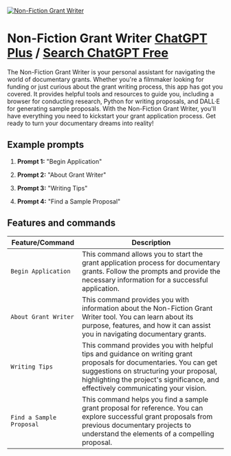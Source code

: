
[![Non-Fiction Grant Writer](https://files.oaiusercontent.com/file-0bQwVeawACFLcgVuKLl0UfMm?se=2123-10-17T18%3A38%3A33Z&sp=r&sv=2021-08-06&sr=b&rscc=max-age%3D31536000%2C%20immutable&rscd=attachment%3B%20filename%3Dmrgumsole_a_simple_black_raven_feather_against_white_b3d60523-93bf-47c4-b845-9ee7c905780b.png&sig=o8gdOSlv6X0N0by9eapEh1YpwTEPsuBM4dxzMBOAEUE%3D)](https://chat.openai.com/g/g-3CSmS7BXl-non-fiction-grant-writer)

# Non-Fiction Grant Writer [ChatGPT Plus](https://chat.openai.com/g/g-3CSmS7BXl-non-fiction-grant-writer) / [Search ChatGPT Free](https://gptcall.net/index.html#/?search=Non-Fiction%20Grant%20Writer)

The Non-Fiction Grant Writer is your personal assistant for navigating the world of documentary grants. Whether you're a filmmaker looking for funding or just curious about the grant writing process, this app has got you covered. It provides helpful tools and resources to guide you, including a browser for conducting research, Python for writing proposals, and DALL·E for generating sample proposals. With the Non-Fiction Grant Writer, you'll have everything you need to kickstart your grant application process. Get ready to turn your documentary dreams into reality!

## Example prompts

1. **Prompt 1:** "Begin Application"

2. **Prompt 2:** "About Grant Writer"

3. **Prompt 3:** "Writing Tips"

4. **Prompt 4:** "Find a Sample Proposal"

## Features and commands

| Feature/Command | Description |
| --- | --- |
| `Begin Application` | This command allows you to start the grant application process for documentary grants. Follow the prompts and provide the necessary information for a successful application. |
| `About Grant Writer` | This command provides you with information about the Non-Fiction Grant Writer tool. You can learn about its purpose, features, and how it can assist you in navigating documentary grants. |
| `Writing Tips` | This command provides you with helpful tips and guidance on writing grant proposals for documentaries. You can get suggestions on structuring your proposal, highlighting the project's significance, and effectively communicating your vision. |
| `Find a Sample Proposal` | This command helps you find a sample grant proposal for reference. You can explore successful grant proposals from previous documentary projects to understand the elements of a compelling proposal. |


